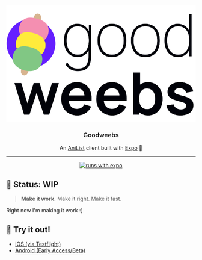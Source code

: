 <p align="center">
  <img alt="Goodweebs logo" src="./assets/branding/logo-wrapped.svg">
</p>

<h3 align="center" style="font-weight:600">
  Goodweebs
</h3>

<p align="center">
An <a href="https://anilist.co/user/fiberjw">AniList</a> client built with <a href="https://expo.io">Expo</a> 🍡
</p>

---

<div align="center">

[![runs with expo](https://img.shields.io/badge/Runs%20with%20Expo-4630EB.svg?style=flat-square&logo=EXPO&labelColor=f3f3f3&logoColor=000)](https://expo.io/)

<!-- [![supports iOS](https://img.shields.io/badge/iOS-4630EB.svg?style=flat-square&logo=APPLE&labelColor=999999&logoColor=fff)](https://github.com/expo/expo)
[![supports Android](https://img.shields.io/badge/Android-4630EB.svg?style=flat-square&logo=ANDROID&labelColor=A4C639&logoColor=fff)](https://github.com/expo/expo)
[![supports web](https://img.shields.io/badge/web-4630EB.svg?style=flat-square&logo=GOOGLE-CHROME&labelColor=4285F4&logoColor=fff)](https://github.com/expo/expo) -->

</div>

## 🚧 Status: WIP

> **Make it work.** Make it right. Make it fast.

Right now I'm making it work :)

## 📲 Try it out!

- [iOS (via Testflight)](https://testflight.apple.com/join/exothjj2)
- [Android (Early Access/Beta)](https://play.google.com/store/apps/details?id=com.fiberjw.goodweebs)
